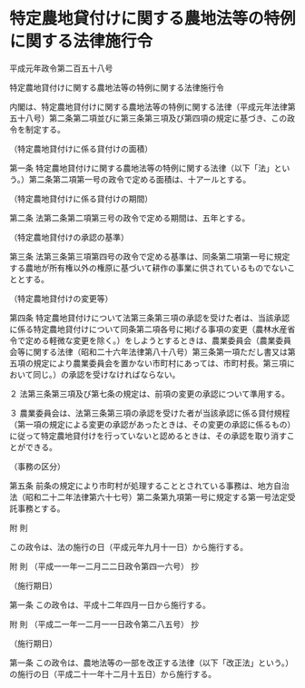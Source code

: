 # 特定農地貸付けに関する農地法等の特例に関する法律施行令

平成元年政令第二百五十八号

特定農地貸付けに関する農地法等の特例に関する法律施行令

内閣は、特定農地貸付けに関する農地法等の特例に関する法律（平成元年法律第五十八号）第二条第二項並びに第三条第三項及び第四項の規定に基づき、この政令を制定する。

（特定農地貸付けに係る貸付けの面積）

第一条 特定農地貸付けに関する農地法等の特例に関する法律（以下「法」という。）第二条第二項第一号の政令で定める面積は、十アールとする。

（特定農地貸付けに係る貸付けの期間）

第二条 法第二条第二項第三号の政令で定める期間は、五年とする。

（特定農地貸付けの承認の基準）

第三条 法第三条第三項第四号の政令で定める基準は、同条第二項第一号に規定する農地が所有権以外の権原に基づいて耕作の事業に供されているものでないこととする。

（特定農地貸付けの変更等）

第四条 特定農地貸付けについて法第三条第三項の承認を受けた者は、当該承認に係る特定農地貸付けについて同条第二項各号に掲げる事項の変更（農林水産省令で定める軽微な変更を除く。）をしようとするときは、農業委員会（農業委員会等に関する法律（昭和二十六年法律第八十八号）第三条第一項ただし書又は第五項の規定により農業委員会を置かない市町村にあっては、市町村長。第三項において同じ。）の承認を受けなければならない。

２ 法第三条第三項及び第七条の規定は、前項の変更の承認について準用する。

３ 農業委員会は、法第三条第三項の承認を受けた者が当該承認に係る貸付規程（第一項の規定による変更の承認があったときは、その変更の承認に係るもの）に従って特定農地貸付けを行っていないと認めるときは、その承認を取り消すことができる。

（事務の区分）

第五条 前条の規定により市町村が処理することとされている事務は、地方自治法（昭和二十二年法律第六十七号）第二条第九項第一号に規定する第一号法定受託事務とする。

附 則

この政令は、法の施行の日（平成元年九月十一日）から施行する。

附 則 （平成一一年一二月二二日政令第四一六号） 抄

（施行期日）

第一条 この政令は、平成十二年四月一日から施行する。

附 則 （平成二一年一二月一一日政令第二八五号） 抄

（施行期日）

第一条 この政令は、農地法等の一部を改正する法律（以下「改正法」という。）の施行の日（平成二十一年十二月十五日）から施行する。
